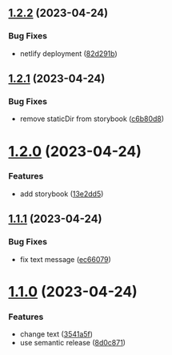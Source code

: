## [1.2.2](https://github.com/prajwalsharma/react-cra-pages-actions/compare/v1.2.1...v1.2.2) (2023-04-24)


### Bug Fixes

* netlify deployment ([82d291b](https://github.com/prajwalsharma/react-cra-pages-actions/commit/82d291ba6389ee3b492f853aa989c7ff0d92e4a7))

## [1.2.1](https://github.com/prajwalsharma/react-cra-pages-actions/compare/v1.2.0...v1.2.1) (2023-04-24)


### Bug Fixes

* remove staticDir from storybook ([c6b80d8](https://github.com/prajwalsharma/react-cra-pages-actions/commit/c6b80d8c2da79db54d737bb51d19ee8f5b0a80b9))

# [1.2.0](https://github.com/prajwalsharma/react-cra-pages-actions/compare/v1.1.1...v1.2.0) (2023-04-24)


### Features

* add storybook ([13e2dd5](https://github.com/prajwalsharma/react-cra-pages-actions/commit/13e2dd5c656d97f5be2294fac2cfd37a44ff9686))

## [1.1.1](https://github.com/prajwalsharma/react-cra-pages-actions/compare/v1.1.0...v1.1.1) (2023-04-24)


### Bug Fixes

* fix text message ([ec66079](https://github.com/prajwalsharma/react-cra-pages-actions/commit/ec660791a2d69ca0aafd058dae6f1b77e1ea699c))

# [1.1.0](https://github.com/prajwalsharma/react-cra-pages-actions/compare/v1.0.0...v1.1.0) (2023-04-24)


### Features

* change text ([3541a5f](https://github.com/prajwalsharma/react-cra-pages-actions/commit/3541a5fbfc8088b7eb5fa1dc71d98168c91fe83e))
* use semantic release ([8d0c871](https://github.com/prajwalsharma/react-cra-pages-actions/commit/8d0c8715e3ffa0d360edcb66e7152962c56305fb))
